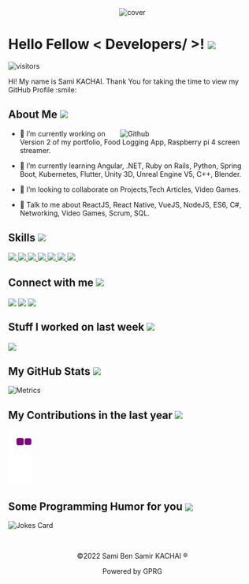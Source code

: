 
<div align="center">
<img width="50%" height = "50%" src="https://i.ibb.co/PcRNfFH/SK-Logo-2.png" alt="cover" border="0"/>
</div>

<h1> Hello Fellow < Developers/ >! <img src = "https://c.tenor.com/FoCsxk0SP2UAAAAj/italian-hand-italian-hands.gif" width = "50"/> </h1>
<p align='center'>

![visitors](https://visitor-badge.glitch.me/badge?page_id=Sami-Kachai.Sami-Kachai)

</p>
<div size='20px'> Hi! My name is Sami KACHAI. Thank You for taking the time to view my GitHub Profile :smile: 
</div>

<h2> About Me <img src = "https://media0.giphy.com/media/KDDpcKigbfFpnejZs6/giphy.gif?cid=ecf05e47oy6f4zjs8g1qoiystc56cu7r9tb8a1fe76e05oty&rid=giphy.gif" width = "100px"/></h2>

<img width="55%" align="right" alt="Github" src="https://raw.githubusercontent.com/onimur/.github/master/.resources/git-header.svg" />


- 🔭 I’m currently working on Version 2 of my portfolio, Food Logging App, Raspberry pi 4 screen streamer.

- 🌱 I’m currently learning Angular, .NET, Ruby on Rails, Python, Spring Boot, Kubernetes, Flutter, Unity 3D, Unreal Engine V5, C++, Blender. 

- 👯 I’m looking to collaborate on Projects,Tech Articles, Video Games. 

- 💬 Talk to me about ReactJS, React Native, VueJS, NodeJS, ES6, C#, Networking, Video Games, Scrum, SQL. 

<h2> Skills <img src = "https://media2.giphy.com/media/QssGEmpkyEOhBCb7e1/giphy.gif?cid=ecf05e47a0n3gi1bfqntqmob8g9aid1oyj2wr3ds3mg700bl&rid=giphy.gif" width = "32"/> </h2>
<a href= https://github.com/Sami-Kachai?tab=repositories&q=&type=&language=reactjs&sort= > <img width ='32px' src ='https://raw.githubusercontent.com/rahulbanerjee26/githubAboutMeGenerator/main/icons/reactjs.svg'> </a>
<a href= https://github.com/Sami-Kachai?tab=repositories&q=&type=&language=javascript&sort= > <img width ='32px' src ='https://raw.githubusercontent.com/rahulbanerjee26/githubAboutMeGenerator/main/icons/javascript.svg'> </a>
<a href= https://github.com/Sami-Kachai?tab=repositories&q=&type=&language=c&sort= > <img width ='32px' src ='https://raw.githubusercontent.com/rahulbanerjee26/githubAboutMeGenerator/main/icons/c.svg'> </a>
<a href= https://github.com/Sami-Kachai?tab=repositories&q=&type=&language=nodejs&sort= > <img width ='32px' src ='https://raw.githubusercontent.com/rahulbanerjee26/githubAboutMeGenerator/main/icons/nodejs.svg'> </a>
<a href= https://github.com/Sami-Kachai?tab=repositories&q=&type=&language=csharp&sort= > <img width ='32px' src ='https://raw.githubusercontent.com/rahulbanerjee26/githubAboutMeGenerator/main/icons/csharp.svg'> </a>
<a href= https://github.com/Sami-Kachai?tab=repositories&q=&type=&language=dotnet&sort= > <img width ='32px' src ='https://raw.githubusercontent.com/rahulbanerjee26/githubAboutMeGenerator/main/icons/dotnet.svg'> </a>
<a href= https://github.com/Sami-Kachai?tab=repositories&q=&type=&language=vuejs&sort= > <img width ='32px' src ='https://raw.githubusercontent.com/rahulbanerjee26/githubAboutMeGenerator/main/icons/vuejs.svg'> </a>


<h2> Connect with me <img src='https://raw.githubusercontent.com/ShahriarShafin/ShahriarShafin/main/Assets/handshake.gif' width="100" /> </h2>
<a href = 'https://www.linkedin.com/in/sami-kachai'> <img width = '32px' align= 'center' src="https://raw.githubusercontent.com/rahulbanerjee26/githubAboutMeGenerator/main/icons/linked-in-alt.svg"/></a> 
<a href = 'http://sk-cv.herokuapp.com/'> <img width = '32px' align= 'center' src="https://raw.githubusercontent.com/rahulbanerjee26/githubAboutMeGenerator/main/icons/portfolio.png"/></a> 
<a href = 'https://www.github.com/Sami-Kachai'> <img width = '32px' align= 'center' src="https://raw.githubusercontent.com/rahulbanerjee26/githubAboutMeGenerator/main/icons/github.svg"/></a> 


<h2> Stuff I worked on last week  <img src = "https://media1.giphy.com/media/JZ40cnfnN11KycrvMF/giphy.gif?cid=ecf05e47a0n3gi1bfqntqmob8g9aid1oyj2wr3ds3mg700bl&rid=giphy.gif" width = "70" /> </h2>
<a href="https://github.com/anuraghazra/github-readme-stats">
<img align="center" src="https://github-readme-stats.vercel.app/api/wakatime?username=@Sami_Kachai&compact=True&v=2"/>
</a>
<br>


<h2> My GitHub Stats <img src='https://media1.giphy.com/media/du3J3cXyzhj75IOgvA/giphy.gif?cid=ecf05e47x2g034i9pzwtzzsd3xgg2w9nr94t4tflbbgo3008&rid=giphy.gif' width="32" /> </h2>

![Metrics](https://metrics.lecoq.io/Sami-Kachai?template=terminal&base.header=0&base.activity=0&base.repositories=0&base.metadata=0&languages=1&languages.limit=8&languages.colors=github&languages.threshold=0%25&config.timezone=America%2FToronto)
  
 <h2> My Contributions in the last year <img src='https://c.tenor.com/Jl5vto_khXcAAAAM/catscafe-snake.gif' width="32" /> </h2>

![snake gif](https://github.com/Sami-Kachai/Sami-Kachai/blob/output/github-contribution-grid-snake.gif)

<h2> Some Programming Humor for you <img align ='center' src='https://c.tenor.com/aY4Z1Si1VeIAAAAM/laugh-slam.gif' width = "50" /></h2>

![Jokes Card](https://readme-jokes.vercel.app/api?theme=default)


<br>
<footer align='center'>
  <p>&copy;2022 Sami Ben Samir KACHAI &reg;</p>
  <p>Powered by GPRG</p>
  </footer>

